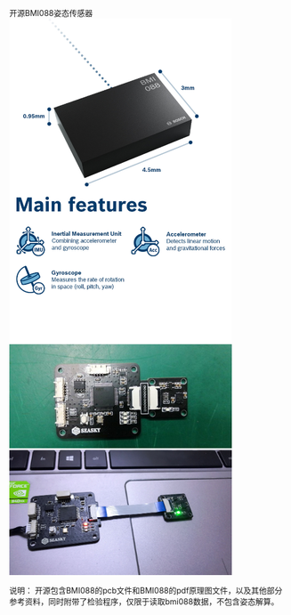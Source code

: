 开源BMI088姿态传感器
<img src="./image/BMI088.JPG" width="400"  />
<img src="./image/BMI088_2.JPG" width="400"  />
<img src="./image/BMI088_3.JPG" width="400"  />

说明：
开源包含BMI088的pcb文件和BMI088的pdf原理图文件，以及其他部分参考资料，同时附带了检验程序，仅限于读取bmi088数据，不包含姿态解算。
